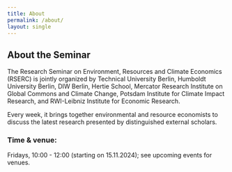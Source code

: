 ```yaml
---
title: About
permalink: /about/
layout: single
---
```


## About the Seminar

The Research Seminar on Environment, Resources and Climate Economics (RSERC) is jointly organized by Technical University Berlin, Humboldt University Berlin, DIW Berlin, Hertie School, Mercator Research Institute on Global Commons and Climate Change, Potsdam Institute for Climate Impact Research, and RWI-Leibniz Institute for Economic Research.

Every week, it brings together environmental and resource economists to discuss the latest research presented by distinguished external scholars.

### Time & venue:
Fridays, 10:00 - 12:00 (starting on 15.11.2024); see upcoming events for venues.